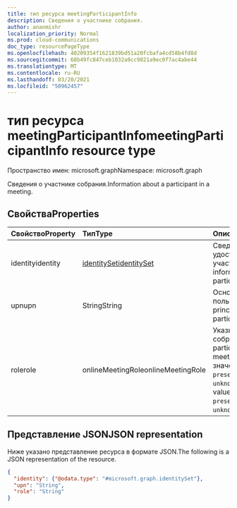 ```yaml
---
title: тип ресурса meetingParticipantInfo
description: Сведения о участнике собрания.
author: ananmishr
localization_priority: Normal
ms.prod: cloud-communications
doc_type: resourcePageType
ms.openlocfilehash: 40209354f1621839bd51a20fcbafa4cd58b4fd8d
ms.sourcegitcommit: 68b49fc847ceb1032a9cc9821a9ec0f7ac4abe44
ms.translationtype: MT
ms.contentlocale: ru-RU
ms.lasthandoff: 03/20/2021
ms.locfileid: "50962457"
---
```

# <a name="meetingparticipantinfo-resource-type"></a><span data-ttu-id="b218f-103">тип ресурса meetingParticipantInfo</span><span class="sxs-lookup"><span data-stu-id="b218f-103">meetingParticipantInfo resource type</span></span>

<span data-ttu-id="b218f-104">Пространство имен: microsoft.graph</span><span class="sxs-lookup"><span data-stu-id="b218f-104">Namespace: microsoft.graph</span></span>

<span data-ttu-id="b218f-105">Сведения о участнике собрания.</span><span class="sxs-lookup"><span data-stu-id="b218f-105">Information about a participant in a meeting.</span></span>

## <a name="properties"></a><span data-ttu-id="b218f-106">Свойства</span><span class="sxs-lookup"><span data-stu-id="b218f-106">Properties</span></span>

| <span data-ttu-id="b218f-107">Свойство</span><span class="sxs-lookup"><span data-stu-id="b218f-107">Property</span></span> | <span data-ttu-id="b218f-108">Тип</span><span class="sxs-lookup"><span data-stu-id="b218f-108">Type</span></span>                          | <span data-ttu-id="b218f-109">Описание</span><span class="sxs-lookup"><span data-stu-id="b218f-109">Description</span></span>                                                                         |
| :------- | :---------------------------- | :---------------------------------------------------------------------------------- |
| <span data-ttu-id="b218f-110">identity</span><span class="sxs-lookup"><span data-stu-id="b218f-110">identity</span></span> | [<span data-ttu-id="b218f-111">identitySet</span><span class="sxs-lookup"><span data-stu-id="b218f-111">identitySet</span></span>](identityset.md) | <span data-ttu-id="b218f-112">Сведения о удостоверениях участника.</span><span class="sxs-lookup"><span data-stu-id="b218f-112">Identity information of the participant.</span></span>                                            |
| <span data-ttu-id="b218f-113">upn</span><span class="sxs-lookup"><span data-stu-id="b218f-113">upn</span></span>      | <span data-ttu-id="b218f-114">String</span><span class="sxs-lookup"><span data-stu-id="b218f-114">String</span></span>                        | <span data-ttu-id="b218f-115">Основное имя участника пользователя.</span><span class="sxs-lookup"><span data-stu-id="b218f-115">User principal name of the participant.</span></span>                                             |
| <span data-ttu-id="b218f-116">role</span><span class="sxs-lookup"><span data-stu-id="b218f-116">role</span></span>     | <span data-ttu-id="b218f-117">onlineMeetingRole</span><span class="sxs-lookup"><span data-stu-id="b218f-117">onlineMeetingRole</span></span>             | <span data-ttu-id="b218f-118">Указывает роль участника собрания.</span><span class="sxs-lookup"><span data-stu-id="b218f-118">Specifies the participant's role in the meeting.</span></span>  <span data-ttu-id="b218f-119">Возможные значения: `attendee`, `presenter` и `unknownFutureValue`.</span><span class="sxs-lookup"><span data-stu-id="b218f-119">Possible values are `attendee`, `presenter`, and `unknownFutureValue`.</span></span>|

## <a name="json-representation"></a><span data-ttu-id="b218f-120">Представление JSON</span><span class="sxs-lookup"><span data-stu-id="b218f-120">JSON representation</span></span>

<span data-ttu-id="b218f-121">Ниже указано представление ресурса в формате JSON.</span><span class="sxs-lookup"><span data-stu-id="b218f-121">The following is a JSON representation of the resource.</span></span>

<!-- {
  "blockType": "resource",
  "optionalProperties": [

  ],
  "@odata.type": "microsoft.graph.meetingParticipantInfo"
}-->
```json
{
  "identity": {"@odata.type": "#microsoft.graph.identitySet"},
  "upn": "String",
  "role": "String"
}
```

<!-- uuid: 8fcb5dbc-d5aa-4681-8e31-b001d5168d79
2015-10-25 14:57:30 UTC -->
<!--
{
  "type": "#page.annotation",
  "description": "meetingParticipantInfo resource",
  "keywords": "",
  "section": "documentation",
  "tocPath": "",
  "suppressions": []
}
-->


